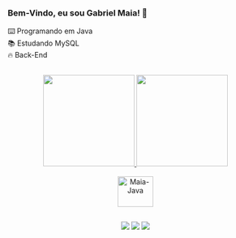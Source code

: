 ### Bem-Vindo, eu sou Gabriel Maia! 👋

⌨️ Programando em Java <br>
📚 Estudando MySQL <br>
🔥 Back-End

##

<div align="center">
  <a href="https://github.com/gabrielbmmaia">
  <img height="180em" src="https://github-readme-stats.vercel.app/api?username=gabrielbmmaia&show_icons=true&theme=tokyonight&include_all_commits=true&count_private=true"/>
  <img height="180em" src="https://github-readme-stats.vercel.app/api/top-langs/?username=gabrielbmmaia&layout=compact&langs_count=7&theme=tokyonight"/>
</div>

<div align="center" style="display: inline_block"><br>
    <img align="center" alt="Maia-Java" height="60" width="70" src="https://cdn.jsdelivr.net/gh/devicons/devicon/icons/java/java-original-wordmark.svg"/>
</div>

##

<div align = "center">
<a href="https://www.instagram.com/gbmatosmaia/"><img src="https://img.shields.io/badge/Instagram-E4405F?style=for-the-badge&logo=instagram&logoColor=white" target="_blank"></a>
<a href="https://www.linkedin.com/in/gabrielmaia96/"><img src="https://img.shields.io/badge/LinkedIn-0077B5?style=for-the-badge&logo=linkedin&logoColor=white" target="_blank"></a>
<a href = "gbmmaia.contato@gmail.com"><img src="https://img.shields.io/badge/Gmail-D14836?style=for-the-badge&logo=gmail&logoColor=white" target="_blank"></a>
  
</div>
